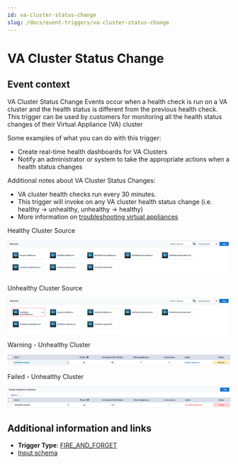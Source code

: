 ```yaml
---
id: va-cluster-status-change
slug: /docs/event-triggers/va-cluster-status-change
---
```


# VA Cluster Status Change

## Event context

VA Cluster Status Change Events occur when a health check is run on a VA cluster and the health status is different from the previous health check.  This trigger can be used by customers for monitoring all the health status changes of their Virtual Appliance (VA) cluster

Some examples of what you can do with this trigger:

- Create real-time health dashboards for VA Clusters
- Notify an administrator or system to take the appropriate actions when a health status changes

Additional notes about VA Cluster Status Changes:

- VA cluster health checks run every 30 minutes.
- This trigger will invoke on any VA cluster health status change (i.e. healthy -> unhealthy, unhealthy -> healthy)
- More information on [troubleshooting virtual appliances](https://community.sailpoint.com/t5/IdentityNow-Connectors/Virtual-Appliance-Troubleshooting-Guide/ta-p/78735)

Healthy Cluster Source

![VA cluster source healthy](./img/va-cluster-healthy-source.png)

Unhealthy Cluster Source

![VA cluster source unhealthy](./img/va-cluster-unhealthy-source.png)

Warning - Unhealthy Cluster

![Warning unhealthy cluster](./img/va-cluster-warning.png)

Failed - Unhealthy Cluster

![Failed unhealthy cluster](./img/va-cluster-failed.png)

## Additional information and links

- **Trigger Type**: [FIRE_AND_FORGET](../event-triggers-trigger-types.md#fire-and-forget)
- [Input schema](https://developer.sailpoint.com/apis/beta/#section/VA-Cluster-Status-Change-Event-Event-Trigger-Input)
